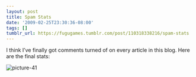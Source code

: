 ```yaml
---
layout: post
title: Spam Stats
date: '2009-02-25T23:30:36-08:00'
tags: []
tumblr_url: https://fugugames.tumblr.com/post/110318338216/spam-stats
---
```

I think I’ve finally got comments turned of on every article in this blog. Here are the final stats:

![picture-41](http://itshardtofondlepenguins.com/wp-content/uploads/2009/02/picture-41.png "picture-41")

